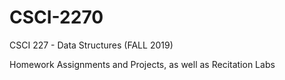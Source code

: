# CSCI-2270
CSCI 227 - Data Structures (FALL 2019)

Homework Assignments and Projects, as well as Recitation Labs
